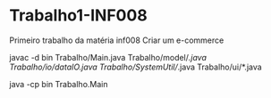 # Trabalho1-INF008
Primeiro trabalho da matéria inf008
Criar um e-commerce

javac -d bin Trabalho/Main.java Trabalho/model/*.java Trabalho/io/dataIO.java Trabalho/SystemUtil/*.java Trabalho/ui/*.java

java -cp bin Trabalho.Main